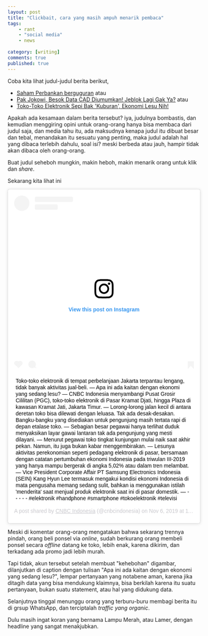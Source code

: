```yaml
---
layout: post
title: "Clickbait, cara yang masih ampuh menarik pembaca"
tags: 
    - rant
    - "social media"
    - news
    
category: [writing]
comments: true
published: true
---
```


Coba kita lihat judul-judul berita berikut, 
- [Saham Perbankan berguguran](https://www.cnbcindonesia.com/market/20191107153907-19-113506/saham-perbankan-berguguran) atau
- [Pak Jokowi, Besok Data CAD Diumumkan! Jeblok Lagi Gak Ya?](https://www.cnbcindonesia.com/news/20191107140745-4-113470/pak-jokowi-besok-data-cad-diumumkan-jeblok-lagi-gak-ya) atau 
- [Toko-Toko Elektronik Sepi Bak 'Kuburan', Ekonomi Lesu Nih!](https://www.cnbcindonesia.com/news/20191107080726-4-113310/toko-toko-elektronik-sepi-bak-kuburan-ekonomi-lesu-nih)

Apakah ada kesamaan dalam berita tersebut? iya, judulnya bombastis, dan kemudian menggiring opini untuk orang-orang hanya bisa membaca dari judul saja, dan media tahu itu, ada maksudnya kenapa judul itu dibuat besar dan tebal, menandakan itu sesuatu yang penting, maka judul adalah hal yang dibaca terlebih dahulu, soal isi? meski berbeda atau jauh, hampir tidak akan dibaca oleh orang-orang.

Buat judul seheboh mungkin, makin heboh, makin menarik orang untuk klik dan *share*.

<!--more-->

Sekarang kita lihat ini

<blockquote class="instagram-media" data-instgrm-captioned data-instgrm-permalink="https://www.instagram.com/p/B4jkku3H45Q/?utm_source=ig_embed&amp;utm_campaign=loading" data-instgrm-version="12" style=" background:#FFF; border:0; border-radius:3px; box-shadow:0 0 1px 0 rgba(0,0,0,0.5),0 1px 10px 0 rgba(0,0,0,0.15); margin: 1px; max-width:540px; min-width:326px; padding:0; width:99.375%; width:-webkit-calc(100% - 2px); width:calc(100% - 2px);"><div style="padding:16px;"> <a href="https://www.instagram.com/p/B4jkku3H45Q/?utm_source=ig_embed&amp;utm_campaign=loading" style=" background:#FFFFFF; line-height:0; padding:0 0; text-align:center; text-decoration:none; width:100%;" target="_blank"> <div style=" display: flex; flex-direction: row; align-items: center;"> <div style="background-color: #F4F4F4; border-radius: 50%; flex-grow: 0; height: 40px; margin-right: 14px; width: 40px;"></div> <div style="display: flex; flex-direction: column; flex-grow: 1; justify-content: center;"> <div style=" background-color: #F4F4F4; border-radius: 4px; flex-grow: 0; height: 14px; margin-bottom: 6px; width: 100px;"></div> <div style=" background-color: #F4F4F4; border-radius: 4px; flex-grow: 0; height: 14px; width: 60px;"></div></div></div><div style="padding: 19% 0;"></div> <div style="display:block; height:50px; margin:0 auto 12px; width:50px;"><svg width="50px" height="50px" viewBox="0 0 60 60" version="1.1" xmlns="https://www.w3.org/2000/svg" xmlns:xlink="https://www.w3.org/1999/xlink"><g stroke="none" stroke-width="1" fill="none" fill-rule="evenodd"><g transform="translate(-511.000000, -20.000000)" fill="#000000"><g><path d="M556.869,30.41 C554.814,30.41 553.148,32.076 553.148,34.131 C553.148,36.186 554.814,37.852 556.869,37.852 C558.924,37.852 560.59,36.186 560.59,34.131 C560.59,32.076 558.924,30.41 556.869,30.41 M541,60.657 C535.114,60.657 530.342,55.887 530.342,50 C530.342,44.114 535.114,39.342 541,39.342 C546.887,39.342 551.658,44.114 551.658,50 C551.658,55.887 546.887,60.657 541,60.657 M541,33.886 C532.1,33.886 524.886,41.1 524.886,50 C524.886,58.899 532.1,66.113 541,66.113 C549.9,66.113 557.115,58.899 557.115,50 C557.115,41.1 549.9,33.886 541,33.886 M565.378,62.101 C565.244,65.022 564.756,66.606 564.346,67.663 C563.803,69.06 563.154,70.057 562.106,71.106 C561.058,72.155 560.06,72.803 558.662,73.347 C557.607,73.757 556.021,74.244 553.102,74.378 C549.944,74.521 548.997,74.552 541,74.552 C533.003,74.552 532.056,74.521 528.898,74.378 C525.979,74.244 524.393,73.757 523.338,73.347 C521.94,72.803 520.942,72.155 519.894,71.106 C518.846,70.057 518.197,69.06 517.654,67.663 C517.244,66.606 516.755,65.022 516.623,62.101 C516.479,58.943 516.448,57.996 516.448,50 C516.448,42.003 516.479,41.056 516.623,37.899 C516.755,34.978 517.244,33.391 517.654,32.338 C518.197,30.938 518.846,29.942 519.894,28.894 C520.942,27.846 521.94,27.196 523.338,26.654 C524.393,26.244 525.979,25.756 528.898,25.623 C532.057,25.479 533.004,25.448 541,25.448 C548.997,25.448 549.943,25.479 553.102,25.623 C556.021,25.756 557.607,26.244 558.662,26.654 C560.06,27.196 561.058,27.846 562.106,28.894 C563.154,29.942 563.803,30.938 564.346,32.338 C564.756,33.391 565.244,34.978 565.378,37.899 C565.522,41.056 565.552,42.003 565.552,50 C565.552,57.996 565.522,58.943 565.378,62.101 M570.82,37.631 C570.674,34.438 570.167,32.258 569.425,30.349 C568.659,28.377 567.633,26.702 565.965,25.035 C564.297,23.368 562.623,22.342 560.652,21.575 C558.743,20.834 556.562,20.326 553.369,20.18 C550.169,20.033 549.148,20 541,20 C532.853,20 531.831,20.033 528.631,20.18 C525.438,20.326 523.257,20.834 521.349,21.575 C519.376,22.342 517.703,23.368 516.035,25.035 C514.368,26.702 513.342,28.377 512.574,30.349 C511.834,32.258 511.326,34.438 511.181,37.631 C511.035,40.831 511,41.851 511,50 C511,58.147 511.035,59.17 511.181,62.369 C511.326,65.562 511.834,67.743 512.574,69.651 C513.342,71.625 514.368,73.296 516.035,74.965 C517.703,76.634 519.376,77.658 521.349,78.425 C523.257,79.167 525.438,79.673 528.631,79.82 C531.831,79.965 532.853,80.001 541,80.001 C549.148,80.001 550.169,79.965 553.369,79.82 C556.562,79.673 558.743,79.167 560.652,78.425 C562.623,77.658 564.297,76.634 565.965,74.965 C567.633,73.296 568.659,71.625 569.425,69.651 C570.167,67.743 570.674,65.562 570.82,62.369 C570.966,59.17 571,58.147 571,50 C571,41.851 570.966,40.831 570.82,37.631"></path></g></g></g></svg></div><div style="padding-top: 8px;"> <div style=" color:#3897f0; font-family:Arial,sans-serif; font-size:14px; font-style:normal; font-weight:550; line-height:18px;"> View this post on Instagram</div></div><div style="padding: 12.5% 0;"></div> <div style="display: flex; flex-direction: row; margin-bottom: 14px; align-items: center;"><div> <div style="background-color: #F4F4F4; border-radius: 50%; height: 12.5px; width: 12.5px; transform: translateX(0px) translateY(7px);"></div> <div style="background-color: #F4F4F4; height: 12.5px; transform: rotate(-45deg) translateX(3px) translateY(1px); width: 12.5px; flex-grow: 0; margin-right: 14px; margin-left: 2px;"></div> <div style="background-color: #F4F4F4; border-radius: 50%; height: 12.5px; width: 12.5px; transform: translateX(9px) translateY(-18px);"></div></div><div style="margin-left: 8px;"> <div style=" background-color: #F4F4F4; border-radius: 50%; flex-grow: 0; height: 20px; width: 20px;"></div> <div style=" width: 0; height: 0; border-top: 2px solid transparent; border-left: 6px solid #f4f4f4; border-bottom: 2px solid transparent; transform: translateX(16px) translateY(-4px) rotate(30deg)"></div></div><div style="margin-left: auto;"> <div style=" width: 0px; border-top: 8px solid #F4F4F4; border-right: 8px solid transparent; transform: translateY(16px);"></div> <div style=" background-color: #F4F4F4; flex-grow: 0; height: 12px; width: 16px; transform: translateY(-4px);"></div> <div style=" width: 0; height: 0; border-top: 8px solid #F4F4F4; border-left: 8px solid transparent; transform: translateY(-4px) translateX(8px);"></div></div></div></a> <p style=" margin:8px 0 0 0; padding:0 4px;"> <a href="https://www.instagram.com/p/B4jkku3H45Q/?utm_source=ig_embed&amp;utm_campaign=loading" style=" color:#000; font-family:Arial,sans-serif; font-size:14px; font-style:normal; font-weight:normal; line-height:17px; text-decoration:none; word-wrap:break-word;" target="_blank">Toko-toko elektronik di tempat perbelanjaan Jakarta terpantau lengang, tidak banyak aktivitas jual-beli. — Apa ini ada kaitan dengan ekonomi yang sedang lesu? — CNBC Indonesia menyambangi Pusat Grosir Cililitan (PGC), toko-toko elektronik di Pasar Kramat Djati, hingga Plaza di kawasan Kramat Jati, Jakarta Timur. — Lorong-lorong jalan kecil di antara deretan toko bisa dilewati dengan leluasa. Tak ada desak-desakan. Bangku-bangku yang disediakan untuk pengunjung masih tertata rapi di depan etalase toko. — Sebagian besar pegawai hanya terlihat duduk menyaksikan layar gawai lantaran tak ada pengunjung yang mesti dilayani. — Menurut pegawai toko tingkat kunjungan mulai naik saat akhir pekan. Namun, itu juga bukan kabar menggembirakan. — Lesunya aktivitas perekonomian seperti pedagang elektronik di pasar, bersamaan dengan catatan pertumbuhan ekonomi Indonesia pada triwulan III-2019 yang hanya mampu bergerak di angka 5,02% atau dalam tren melambat. — Vice President Corporate Affair PT Samsung Electronics Indonesia (SEIN) Kang Hyun Lee termasuk mengakui kondisi ekonomi Indonesia di mata pengusaha memang sedang sulit, bahkan ia menggunakan istilah &#39;menderita&#39; saat menjual produk elektronik saat ini di pasar domestik. — - - - - - #elektronik #handphone #smartphone #tokoelektronik #televisi</a></p> <p style=" color:#c9c8cd; font-family:Arial,sans-serif; font-size:14px; line-height:17px; margin-bottom:0; margin-top:8px; overflow:hidden; padding:8px 0 7px; text-align:center; text-overflow:ellipsis; white-space:nowrap;">A post shared by <a href="https://www.instagram.com/cnbcindonesia/?utm_source=ig_embed&amp;utm_campaign=loading" style=" color:#c9c8cd; font-family:Arial,sans-serif; font-size:14px; font-style:normal; font-weight:normal; line-height:17px;" target="_blank"> CNBC Indonesia</a> (@cnbcindonesia) on <time style=" font-family:Arial,sans-serif; font-size:14px; line-height:17px;" datetime="2019-11-07T07:27:19+00:00">Nov 6, 2019 at 11:27pm PST</time></p></div></blockquote> <script async src="//www.instagram.com/embed.js"></script>

Meski di komentar orang-orang mengatakan bahwa sekarang trennya pindah, orang beli ponsel via *online*, sudah berkurang orang membeli ponsel secara *offline* datang ke toko, lebih enak, karena dikirim, dan terkadang ada promo jadi lebih murah.

Tapi tidak, akun tersebut setelah membuat "kehebohan" digambar, dilanjutkan di caption dengan tulisan "Apa ini ada kaitan dengan ekonomi yang sedang lesu?", lempar pertanyaan yang notabene aman, karena jika ditagih data yang bisa mendukung klaimnya, bisa berkilah karena itu suatu pertanyaan, bukan suatu statement, atau hal yang didukung data.

Selanjutnya tinggal menunggu orang yang terburu-buru membagi berita itu di grsup WhatsApp, dan terciptalah *traffic yang organic*.

Dulu masih ingat koran yang bernama Lampu Merah, atau Lamer, dengan headline yang sangat menakjubkan.   